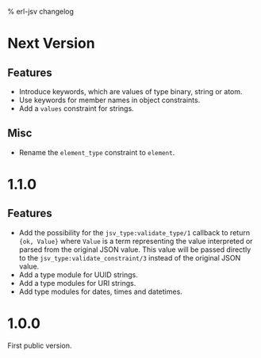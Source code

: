 % erl-jsv changelog

# Next Version
## Features
- Introduce keywords, which are values of type binary, string or atom.
- Use keywords for member names in object constraints.
- Add a `values` constraint for strings.
## Misc
- Rename the `element_type` constraint to `element`.

# 1.1.0
## Features
- Add the possibility for the `jsv_type:validate_type/1` callback to return
  `{ok, Value}` where `Value` is a term representing the value interpreted or
  parsed from the original JSON value. This value will be passed directly to
  the `jsv_type:validate_constraint/3` instead of the original JSON value.
- Add a type module for UUID strings.
- Add a type modules for URI strings.
- Add type modules for dates, times and datetimes.

# 1.0.0
First public version.
